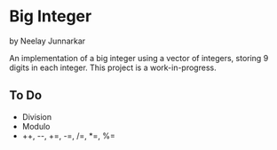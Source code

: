 Big Integer
===========

by Neelay Junnarkar

An implementation of a big integer using a vector of integers, storing 9 digits in each integer.
This project is a work-in-progress.

To Do
-----
* Division
* Modulo
* ++, --, +=, -=, /=, *=, %=

